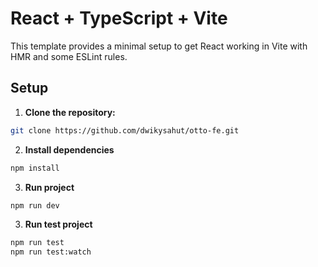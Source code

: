 # React + TypeScript + Vite

This template provides a minimal setup to get React working in Vite with HMR and some ESLint rules.

## Setup

1. **Clone the repository:**

```bash
git clone https://github.com/dwikysahut/otto-fe.git
```

2. **Install dependencies**

```bash
npm install
```

3. **Run project**

```bash
npm run dev
```

3. **Run test project**

```bash
npm run test
npm run test:watch
```
